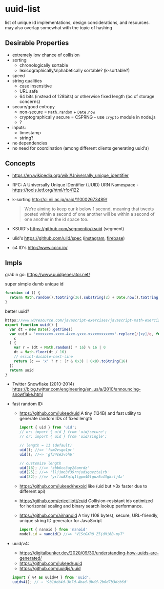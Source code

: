 # uuid-list

list of unique id implementations, design considerations, and resources. may also overlap somewhat with the topic of hashing

## Desirable Properties

- extremely low chance of collision
- sorting
  - chronologically sortable
  - lexicographically/alphabetically sortable? (k-sortable?)
- speed
- string qualities
  - case insensitive
  - URL safe
  - 64 bits (instead of 128bits) or otherwise fixed length (bc of storage concerns)
- secure/good entropy
  - non-secure = `Math.random` + `Date.now`
  - cryptographically secure = CSPRNG - use `crypto` module in node.js
  - ?
- inputs:
  - timestamp
  - string?
- no dependencies
- no need for coordination (among different clients generating uuid's)
  
## Concepts

- https://en.wikipedia.org/wiki/Universally_unique_identifier
- RFC: A Universally Unique IDentifier (UUID) URN Namespace - https://tools.ietf.org/html/rfc4122
- k-sorting http://ci.nii.ac.jp/naid/110002673489/

    > We’re aiming to keep our k below 1 second, meaning that tweets posted within a second of one another will be within a second of one another in the id space too.

- KSUID's https://github.com/segmentio/ksuid (segment)
- ulid's https://github.com/ulid/spec ([instagram](http://instagram-engineering.tumblr.com/post/10853187575/sharding-ids-at-instagram), [firebase](https://firebase.googleblog.com/2015/02/the-2120-ways-to-ensure-unique_68.html))
- c4 ID's http://www.cccc.io/

## Impls

grab n go: https://www.uuidgenerator.net/

super simple dumb unique id

```js
function id () {
  return Math.random().toString(36).substring(2) + Date.now().toString(36);
}
```

better uuid?

```js
https://www.w3resource.com/javascript-exercises/javascript-math-exercise-23.php
export function uuid() {
  var dt = new Date().getTime()
  var uuid = 'xxxxxxxx-xxxx-4xxx-yxxx-xxxxxxxxxxxx'.replace(/[xy]/g, function(
    c
  ) {
    var r = (dt + Math.random() * 16) % 16 | 0
    dt = Math.floor(dt / 16)
    // eslint-disable-next-line
    return (c == 'x' ? r : (r & 0x3) | 0x8).toString(16)
  })
  return uuid
}
```


- Twitter Snowflake (2010-2014) https://blog.twitter.com/engineering/en_us/a/2010/announcing-snowflake.html
- fast random ID: 
  - https://github.com/lukeed/uid A tiny (134B) and fast utility to generate random IDs of fixed length
    
    ```js
    import { uid } from 'uid';
    // or: import { uid } from 'uid/secure';
    // or: import { uid } from 'uid/single';

    // length = 11 (default)
    uid(); //=> 'fsm2vsgo1pr'
    uid(); //=> 'gf34sezvoh6'

    // customize length
    uid(16); //=> 'zbb6cc3ay26omrdz'
    uid(25); //=> 'lljjmo3f39rnjudsgqvzta1rb'
    uid(32); //=> 'yrfiw88qlq1fgpm40lguz6u43gksfj4a'
    ```
  - https://github.com/lukeed/hexoid like (uid but >3x faster due to different api)
  - https://github.com/ericelliott/cuid Collision-resistant ids optimized for horizontal scaling and binary search lookup performance.
  - https://github.com/ai/nanoid A tiny (108 bytes), secure, URL-friendly, unique string ID generator for JavaScript
    
    ```js
    import { nanoid } from 'nanoid'
    model.id = nanoid() //=> "V1StGXR8_Z5jdHi6B-myT"
    ```
- uuid/v4:
  - https://digitalbunker.dev/2020/09/30/understanding-how-uuids-are-generated/
  - https://github.com/lukeed/uuid
  - https://github.com/uuidjs/uuid
  
  ```js
  import { v4 as uuidv4 } from 'uuid';
  uuidv4(); // ⇨ '9b1deb4d-3b7d-4bad-9bdd-2b0d7b3dcb6d'
  ```
